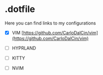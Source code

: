 # **.dotfile**
Here you can find links to my configurations


- [X] VIM [https://github.com/CarloDalCin/vim](https://github.com/CarloDalCin/vim)
- [ ] HYPRLAND []()
- [ ] KITTY []()
- [ ] NVIM []()

